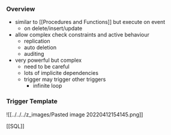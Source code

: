 ### Overview
+ similar to [[Procedures and Functions]] but execute on event
	+ on delete/insert/update
+ allow complex check constraints and active behaviour
	+ replication
	+ auto deletion
	+ auditing
+ very powerful but complex
	+ need to be careful
	+ lots of implicite dependencies
	+ trigger may trigger other triggers
		+ infinite loop

	
### Trigger Template
![[../../../z_images/Pasted image 20220412154145.png]]

[[SQL]]